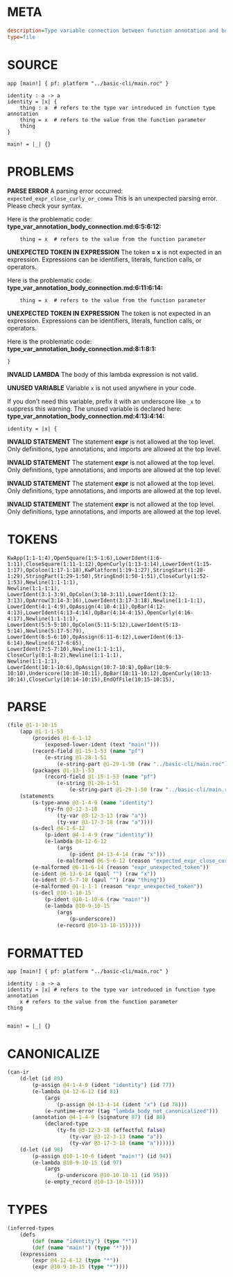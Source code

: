 # META
~~~ini
description=Type variable connection between function annotation and body
type=file
~~~
# SOURCE
~~~roc
app [main!] { pf: platform "../basic-cli/main.roc" }

identity : a -> a
identity = |x| {
    thing : a  # refers to the type var introduced in function type annotation
    thing = x  # refers to the value from the function parameter
    thing
}

main! = |_| {}
~~~
# PROBLEMS
**PARSE ERROR**
A parsing error occurred: `expected_expr_close_curly_or_comma`
This is an unexpected parsing error. Please check your syntax.

Here is the problematic code:
**type_var_annotation_body_connection.md:6:5:6:12:**
```roc
    thing = x  # refers to the value from the function parameter
```


**UNEXPECTED TOKEN IN EXPRESSION**
The token **= x** is not expected in an expression.
Expressions can be identifiers, literals, function calls, or operators.

Here is the problematic code:
**type_var_annotation_body_connection.md:6:11:6:14:**
```roc
    thing = x  # refers to the value from the function parameter
```


**UNEXPECTED TOKEN IN EXPRESSION**
The token  is not expected in an expression.
Expressions can be identifiers, literals, function calls, or operators.

Here is the problematic code:
**type_var_annotation_body_connection.md:8:1:8:1:**
```roc
}
```


**INVALID LAMBDA**
The body of this lambda expression is not valid.

**UNUSED VARIABLE**
Variable ``x`` is not used anywhere in your code.

If you don't need this variable, prefix it with an underscore like `_x` to suppress this warning.
The unused variable is declared here:
**type_var_annotation_body_connection.md:4:13:4:14:**
```roc
identity = |x| {
```


**INVALID STATEMENT**
The statement **expr** is not allowed at the top level.
Only definitions, type annotations, and imports are allowed at the top level.

**INVALID STATEMENT**
The statement **expr** is not allowed at the top level.
Only definitions, type annotations, and imports are allowed at the top level.

**INVALID STATEMENT**
The statement **expr** is not allowed at the top level.
Only definitions, type annotations, and imports are allowed at the top level.

**INVALID STATEMENT**
The statement **expr** is not allowed at the top level.
Only definitions, type annotations, and imports are allowed at the top level.

# TOKENS
~~~zig
KwApp(1:1-1:4),OpenSquare(1:5-1:6),LowerIdent(1:6-1:11),CloseSquare(1:11-1:12),OpenCurly(1:13-1:14),LowerIdent(1:15-1:17),OpColon(1:17-1:18),KwPlatform(1:19-1:27),StringStart(1:28-1:29),StringPart(1:29-1:50),StringEnd(1:50-1:51),CloseCurly(1:52-1:53),Newline(1:1-1:1),
Newline(1:1-1:1),
LowerIdent(3:1-3:9),OpColon(3:10-3:11),LowerIdent(3:12-3:13),OpArrow(3:14-3:16),LowerIdent(3:17-3:18),Newline(1:1-1:1),
LowerIdent(4:1-4:9),OpAssign(4:10-4:11),OpBar(4:12-4:13),LowerIdent(4:13-4:14),OpBar(4:14-4:15),OpenCurly(4:16-4:17),Newline(1:1-1:1),
LowerIdent(5:5-5:10),OpColon(5:11-5:12),LowerIdent(5:13-5:14),Newline(5:17-5:79),
LowerIdent(6:5-6:10),OpAssign(6:11-6:12),LowerIdent(6:13-6:14),Newline(6:17-6:65),
LowerIdent(7:5-7:10),Newline(1:1-1:1),
CloseCurly(8:1-8:2),Newline(1:1-1:1),
Newline(1:1-1:1),
LowerIdent(10:1-10:6),OpAssign(10:7-10:8),OpBar(10:9-10:10),Underscore(10:10-10:11),OpBar(10:11-10:12),OpenCurly(10:13-10:14),CloseCurly(10:14-10:15),EndOfFile(10:15-10:15),
~~~
# PARSE
~~~clojure
(file @1-1-10-15
	(app @1-1-1-53
		(provides @1-6-1-12
			(exposed-lower-ident (text "main!")))
		(record-field @1-15-1-53 (name "pf")
			(e-string @1-28-1-51
				(e-string-part @1-29-1-50 (raw "../basic-cli/main.roc"))))
		(packages @1-13-1-53
			(record-field @1-15-1-53 (name "pf")
				(e-string @1-28-1-51
					(e-string-part @1-29-1-50 (raw "../basic-cli/main.roc"))))))
	(statements
		(s-type-anno @3-1-4-9 (name "identity")
			(ty-fn @3-12-3-18
				(ty-var @3-12-3-13 (raw "a"))
				(ty-var @3-17-3-18 (raw "a"))))
		(s-decl @4-1-6-12
			(p-ident @4-1-4-9 (raw "identity"))
			(e-lambda @4-12-6-12
				(args
					(p-ident @4-13-4-14 (raw "x")))
				(e-malformed @6-5-6-12 (reason "expected_expr_close_curly_or_comma"))))
		(e-malformed @6-11-6-14 (reason "expr_unexpected_token"))
		(e-ident @6-13-6-14 (qaul "") (raw "x"))
		(e-ident @7-5-7-10 (qaul "") (raw "thing"))
		(e-malformed @1-1-1-1 (reason "expr_unexpected_token"))
		(s-decl @10-1-10-15
			(p-ident @10-1-10-6 (raw "main!"))
			(e-lambda @10-9-10-15
				(args
					(p-underscore))
				(e-record @10-13-10-15)))))
~~~
# FORMATTED
~~~roc
app [main!] { pf: platform "../basic-cli/main.roc" }

identity : a -> a
identity = |x| # refers to the type var introduced in function type annotation
	x # refers to the value from the function parameter
thing


main! = |_| {}
~~~
# CANONICALIZE
~~~clojure
(can-ir
	(d-let (id 89)
		(p-assign @4-1-4-9 (ident "identity") (id 77))
		(e-lambda @4-12-6-12 (id 81)
			(args
				(p-assign @4-13-4-14 (ident "x") (id 78)))
			(e-runtime-error (tag "lambda_body_not_canonicalized")))
		(annotation @4-1-4-9 (signature 87) (id 88)
			(declared-type
				(ty-fn @3-12-3-18 (effectful false)
					(ty-var @3-12-3-13 (name "a"))
					(ty-var @3-17-3-18 (name "a"))))))
	(d-let (id 98)
		(p-assign @10-1-10-6 (ident "main!") (id 94))
		(e-lambda @10-9-10-15 (id 97)
			(args
				(p-underscore @10-10-10-11 (id 95)))
			(e-empty_record @10-13-10-15))))
~~~
# TYPES
~~~clojure
(inferred-types
	(defs
		(def (name "identity") (type "*"))
		(def (name "main!") (type "*")))
	(expressions
		(expr @4-12-6-12 (type "*"))
		(expr @10-9-10-15 (type "*"))))
~~~